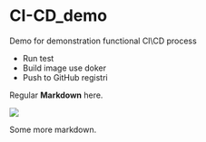 # CI-CD_demo
Demo for demonstration functional CI\CD process

* Run test
* Build image use doker
* Push to GitHub registri

Regular **Markdown** here.

<!--
@startuml firstDiagram

Alice -> Bob: Hello
Bob -> Alice: Hi!
	
@enduml
-->

![](firstDiagram.svg)

Some more markdown.
